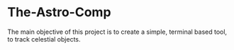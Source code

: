 # The-Astro-Comp

The main objective of this project is to create a simple, terminal based tool, to track celestial objects.
